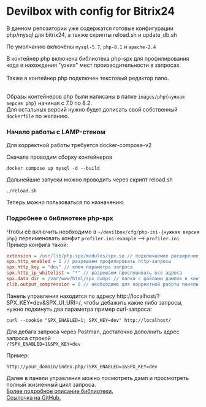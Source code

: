 # Devilbox with config for Bitrix24

В данном репозитории уже содержатся готовые конфигурации php/mysql для bitrix24,
а также скрипты reload.sh и update_db.sh 

По умолчанию включёны `mysql-5.7`, `php-8.1` и `apache-2.4`

В контейнер php включена библиотека php-spx для профилирования кода и нахождения "узких" мест производительности в
запросах.
<br> <br>Также в контейнер php подключен текстовый редактор nano. <br> <br>

Образы контейнеров php были написаны в папке `images/php{нужная версия php}` начиная с 7.0 по 8.2. <br>
Для остальных версий нужно будет дописать свой собственный `dockerfile` по желанию.

### Начало работы с LAMP-стеком

Для корректной работы требуется docker-compose-v2

Сначала проводим сборку контейнеров 

```
docker compose up mysql -d --build
```

Дальнейшие запуски можно проводить через скрипт reload.sh
```
./reload.sh
```
Теперь можно пользоваться по назначению

### Подробнее о библиотеке php-spx <br/>

Чтобы её включить необходимо в `~/devilbox/cfg/php-ini-{нужная версия php}` переименовать конфиг
`profiler.ini-example` --> `profiler.ini` <br/>
Пример конфига такой:

```ini
extension = /usr/lib/php-spx/modules/spx.so // подключаемое расширение
spx.http_enabled = 1 // разрешаем профилировать http-запросы
spx.http_key = "dev" // ключ параметра запроса
spx.http_ip_whitelist = "*" // разрешаем прослушивать все адреса
spx.data_dir = /var/www/html/spx_dumps // папка с файлами дампов в контейнере php
zlib.output_compression = 0 // необходимо для корректной работы панели управления
```

Панель управления находится по адресу http://localhost/?SPX_KEY=dev&SPX_UI_URI=/, чтобы дебажить какие либо запросы, нужно подкинуть два параметра
пример curl-запроса: <br>

```shell
curl --cookie "SPX_ENABLED=1; SPX_KEY=dev" http://localhost/
```
Для дебага запроса через Postman, достаточно дополнить адрес запроса строкой <br>
`/?SPX_ENABLED=1&SPX_KEY=dev`

Пример:
```url
http://your_domain/index.php/?SPX_ENABLED=1&SPX_KEY=dev
```


Далее в панели управления можно посмотреть дамп и просмотреть полный жизненный цикл запроса. <br>
[Более подробное описание библиотеки.](https://habr.com/ru/articles/505192/) <br>
[Ссылочка на GitHub.](https://github.com/NoiseByNorthwest/php-spx)